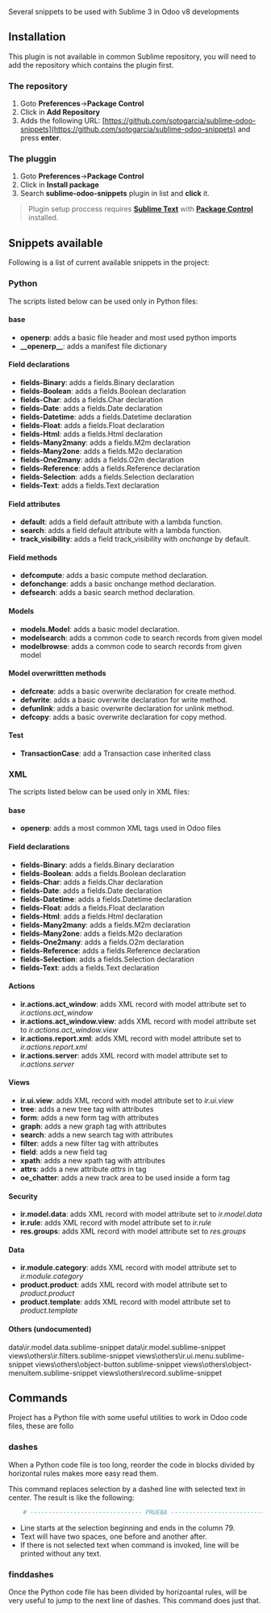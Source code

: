 Several snippets to be used with Sublime 3 in Odoo v8 developments

## Installation

This plugin is not available in common Sublime repository, you will need to add the repository which contains the plugin first.

### The repository

1. Goto **Preferences**->**Package Control**
1. Click in **Add Repository**
1. Adds the following URL: [https://github.com/sotogarcia/sublime-odoo-snippets](https://github.com/sotogarcia/sublime-odoo-snippets) and press **enter**.

### The pluggin

1. Goto **Preferences**->**Package Control**
1. Click in **Install package**
1. Search **sublime-odoo-snippets** plugin in list and **click** it.


> Plugin setup proccess requires **[Sublime Text](http://www.sublimetext.com/)** with **[Package Control](https://packagecontrol.io/installation)** installed.


## Snippets available

Following is a list of current available snippets in the project:

### Python

The scripts listed below can be used only in Python files:

#### base

- **openerp**: adds a basic file header and most used python imports
- **\_\_openerp\_\_**: adds a manifest file dictionary

#### Field declarations

- **fields-Binary**: adds a fields.Binary declaration
- **fields-Boolean**: adds a fields.Boolean declaration
- **fields-Char**: adds a fields.Char declaration
- **fields-Date**: adds a fields.Date declaration
- **fields-Datetime**: adds a fields.Datetime declaration
- **fields-Float**: adds a fields.Float declaration
- **fields-Html**: adds a fields.Html declaration
- **fields-Many2many**: adds a fields.M2m declaration
- **fields-Many2one**: adds a fields.M2o declaration
- **fields-One2many**: adds a fields.O2m declaration
- **fields-Reference**: adds a fields.Reference declaration
- **fields-Selection**: adds a fields.Selection declaration
- **fields-Text**: adds a fields.Text declaration

#### Field attributes
- **default**: adds a field default attribute with a lambda function.
- **search**: adds a field default attribute with a lambda function.
- **track_visibility**: adds a field track_visibility with *onchange* by default.

#### Field methods

- **defcompute**: adds a basic compute method declaration.
- **defonchange**: adds a basic onchange method declaration.
- **defsearch**: adds a basic search method declaration.

#### Models

- **models.Model**: adds a basic model declaration.
- **modelsearch**: adds a common code to search records from given model
- **modelbrowse**: adds a common code to search records from given model

#### Model overwrittten methods

- **defcreate**: adds a basic overwrite declaration for create method.
- **defwrite**: adds a basic overwrite declaration for write method.
- **defunlink**: adds a basic overwrite declaration for unlink method.
- **defcopy**: adds a basic overwrite declaration for copy method.

#### Test

- **TransactionCase**: add a Transaction case inherited class

### XML

The scripts listed below can be used only in XML files:

#### base

- **openerp**: adds a most common XML tags used in Odoo files

#### Field declarations

- **fields-Binary**: adds a fields.Binary declaration
- **fields-Boolean**: adds a fields.Boolean declaration
- **fields-Char**: adds a fields.Char declaration
- **fields-Date**: adds a fields.Date declaration
- **fields-Datetime**: adds a fields.Datetime declaration
- **fields-Float**: adds a fields.Float declaration
- **fields-Html**: adds a fields.Html declaration
- **fields-Many2many**: adds a fields.M2m declaration
- **fields-Many2one**: adds a fields.M2o declaration
- **fields-One2many**: adds a fields.O2m declaration
- **fields-Reference**: adds a fields.Reference declaration
- **fields-Selection**: adds a fields.Selection declaration
- **fields-Text**: adds a fields.Text declaration

#### Actions

- **ir.actions.act_window**: adds XML record with model attribute set to *ir.actions.act_window*
- **ir.actions.act_window.view**:  adds XML record with model attribute set to *ir.actions.act_window.view*
- **ir.actions.report.xml**:  adds XML record with model attribute set to *ir.actions.report.xml*
- **ir.actions.server**:  adds XML record with model attribute set to *ir.actions.server*

#### Views

- **ir.ui.view**: adds XML record with model attribute set to *ir.ui.view*
- **tree**: adds a new tree tag with attributes
- **form**: adds a new form tag with attributes
- **graph**: adds a new graph tag with attributes
- **search**: adds a new search tag with attributes
- **filter**: adds a new filter tag with attributes
- **field**: adds a new field tag
- **xpath**: adds a new xpath tag with attributes
- **attrs**: adds a new attribute *attrs* in tag
- **oe_chatter**: adds a new track area to be used inside a form tag

#### Security

- **ir.model.data**: adds XML record with model attribute set to *ir.model.data*
- **ir.rule**: adds XML record with model attribute set to *ir.rule*
- **res.groups**: adds XML record with model attribute set to *res.groups*

#### Data

- **ir.module.category**: adds XML record with model attribute set to *ir.module.category*
- **product.product**: adds XML record with model attribute set to *product.product*
- **product.template**: adds XML record with model attribute set to *product.template*

#### Others (undocumented)

data\ir.model.data.sublime-snippet
data\ir.model.sublime-snippet
views\others\ir.filters.sublime-snippet
views\others\ir.ui.menu.sublime-snippet
views\others\object-button.sublime-snippet
views\others\object-menuitem.sublime-snippet
views\others\record.sublime-snippet

## Commands

Project has a Python file with some useful utilities to work in Odoo code files, these are follo

### dashes

When a Python code file is too long, reorder the code in blocks divided by horizontal rules makes more easy read them.

This command replaces selection by a dashed line with selected text in center. The result is like the following:

```python
    # ------------------------------- PRUEBA ----------------------------------
```

- Line starts at the selection beginning and ends in the column 79.
- Text will have two spaces, one before and another after.
- If there is not selected text when command is invoked, line will be printed without any text.

### finddashes

Once the Python code file has been divided by horizoantal rules, will be very useful to jump to the next line of dashes. This command does just that.
